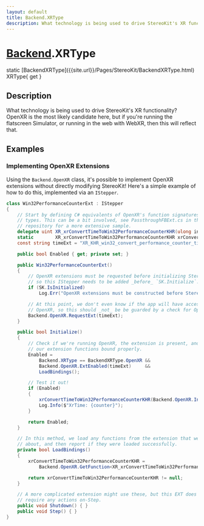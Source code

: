 ```yaml
---
layout: default
title: Backend.XRType
description: What technology is being used to drive StereoKit's XR functionality? OpenXR is the most likely candidate here, but if you're running the flatscreen Simulator, or running in the web with WebXR, then this will reflect that.
---
```

# [Backend]({{site.url}}/Pages/StereoKit/Backend.html).XRType

<div class='signature' markdown='1'>
static [BackendXRType]({{site.url}}/Pages/StereoKit/BackendXRType.html) XRType{ get }
</div>

## Description
What technology is being used to drive StereoKit's XR
functionality? OpenXR is the most likely candidate here, but if
you're running the flatscreen Simulator, or running in the web with
WebXR, then this will reflect that.


## Examples

### Implementing OpenXR Extensions

Using the `Backend.OpenXR` class, it's possible to implement OpenXR
extensions without directly modifying StereoKit! Here's a simple
example of how to do this, implemented via an `IStepper`.
```csharp
class Win32PerformanceCounterExt : IStepper
{
	// Start by defining C# equivalents of OpenXR's function signatures and
	// types. This can be a bit involved, see PassthroughFBExt.cs in the SK
	// repository for a more extensive sample.
	delegate uint XR_xrConvertTimeToWin32PerformanceCounterKHR(ulong instance, long time, out long performanceCounter);
	static        XR_xrConvertTimeToWin32PerformanceCounterKHR xrConvertTimeToWin32PerformanceCounterKHR;
	const string timeExt = "XR_KHR_win32_convert_performance_counter_time";

	public bool Enabled { get; private set; }

	public Win32PerformanceCounterExt()
	{
		// OpenXR extensions must be requested before initializing StereoKit,
		// so this IStepper needs to be added _before_ `SK.Initialize`.
		if (SK.IsInitialized)
			Log.Err("OpenXR extensions must be constructed before StereoKit is initialized!");

		// At this point, we don't even know if the app will have access to
		// OpenXR, so this should _not_ be be guarded by a check for OpenXR.
		Backend.OpenXR.RequestExt(timeExt);
	}

	public bool Initialize()
	{
		// Check if we're running OpenXR, the extension is present, and all of
		// our extension functions bound properly.
		Enabled =
			Backend.XRType == BackendXRType.OpenXR &&
			Backend.OpenXR.ExtEnabled(timeExt)     &&
			LoadBindings();

		// Test it out!
		if (Enabled)
		{
			xrConvertTimeToWin32PerformanceCounterKHR(Backend.OpenXR.Instance, Backend.OpenXR.Time, out long counter);
			Log.Info($"XrTime: {counter}");
		}

		return Enabled;
	}

	// In this method, we load any functions from the extension that we care
	// about, and then report if they were loaded successfully.
	private bool LoadBindings()
	{
		xrConvertTimeToWin32PerformanceCounterKHR =
			Backend.OpenXR.GetFunction<XR_xrConvertTimeToWin32PerformanceCounterKHR>("xrConvertTimeToWin32PerformanceCounterKHR");

		return xrConvertTimeToWin32PerformanceCounterKHR != null;
	}

	// A more complicated extension might use these, but this EXT does not
	// require any actions on-Step.
	public void Shutdown() { }
	public void Step() { }
}
```

